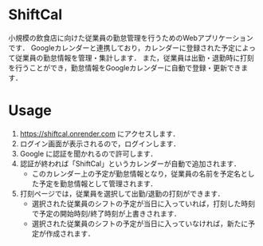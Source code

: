 # ShiftCal

小規模の飲食店に向けた従業員の勤怠管理を行うためのWebアプリケーションです．
Googleカレンダーと連携しており，カレンダーに登録された予定によって従業員の勤怠情報を管理・集計します．
また，従業員は出勤・退勤時に打刻を行うことができ，勤怠情報をGoogleカレンダーに自動で登録・更新できます．

# Usage
1. https://shiftcal.onrender.com にアクセスします．
2. ログイン画面が表示されるので，ログインします．
3. Google に認証を聞かれるので許可します．
4. 認証が終われば「ShiftCal」というカレンダーが自動で追加されます．
   * このカレンダー上の予定が勤怠情報となり，従業員の名前を予定名とした予定を勤怠情報として管理されます．
5. 打刻ページでは，従業員を選択して出勤/退勤の打刻ができます．
   * 選択された従業員のシフトの予定が当日に入っていれば，打刻した時刻で予定の開始時刻/終了時刻が上書きされます．
   * 選択された従業員のシフトの予定が当日に入っていなければ，新たに予定が作成されます．
